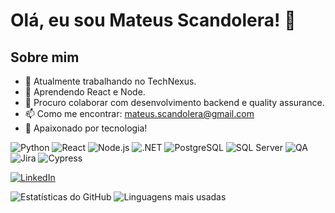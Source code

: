 # Olá, eu sou Mateus Scandolera! 👋

## Sobre mim
- 🔭 Atualmente trabalhando no TechNexus.
- 🌱 Aprendendo React e Node.
- 👯 Procuro colaborar com desenvolvimento backend e quality assurance.
- 📫 Como me encontrar: mateus.scandolera@gmail.com
- 🚀 Apaixonado por tecnologia!

![Python](https://img.shields.io/badge/Python-3776AB?style=for-the-badge&logo=python&logoColor=white)
![React](https://img.shields.io/badge/React-61DAFB?style=for-the-badge&logo=react&logoColor=black)
![Node.js](https://img.shields.io/badge/Node.js-339933?style=for-the-badge&logo=node.js&logoColor=white)
![.NET](https://img.shields.io/badge/.NET-512BD4?style=for-the-badge&logo=dotnet&logoColor=white)
![PostgreSQL](https://img.shields.io/badge/PostgreSQL-4169E1?style=for-the-badge&logo=postgresql&logoColor=white)
![SQL Server](https://img.shields.io/badge/SQL_Server-CC2927?style=for-the-badge&logo=microsoft-sql-server&logoColor=white)
![QA](https://img.shields.io/badge/QA-000000?style=for-the-badge&logo=quality-assurance&logoColor=white)
![Jira](https://img.shields.io/badge/Jira-0052CC?style=for-the-badge&logo=jira&logoColor=white)
![Cypress](https://img.shields.io/badge/Cypress-17202C?style=for-the-badge&logo=cypress&logoColor=white)

[![LinkedIn](https://img.shields.io/badge/LinkedIn-0077B5?style=for-the-badge&logo=linkedin&logoColor=white)](www.linkedin.com/in/mateus-scandolera-de-sousa-9b3110197)

![Estatísticas do GitHub](https://github-readme-stats.vercel.app/api?username=MateusScandolera21&show_icons=true&theme=radical) ![Linguagens mais usadas](https://github-readme-stats.vercel.app/api/top-langs/?username=MateusScandolera21&layout=compact&theme=radical)
